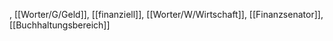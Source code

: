 , [[Worter/G/Geld]], [[finanziell]], [[Worter/W/Wirtschaft]], [[Finanzsenator]], [[Buchhaltungsbereich]]
